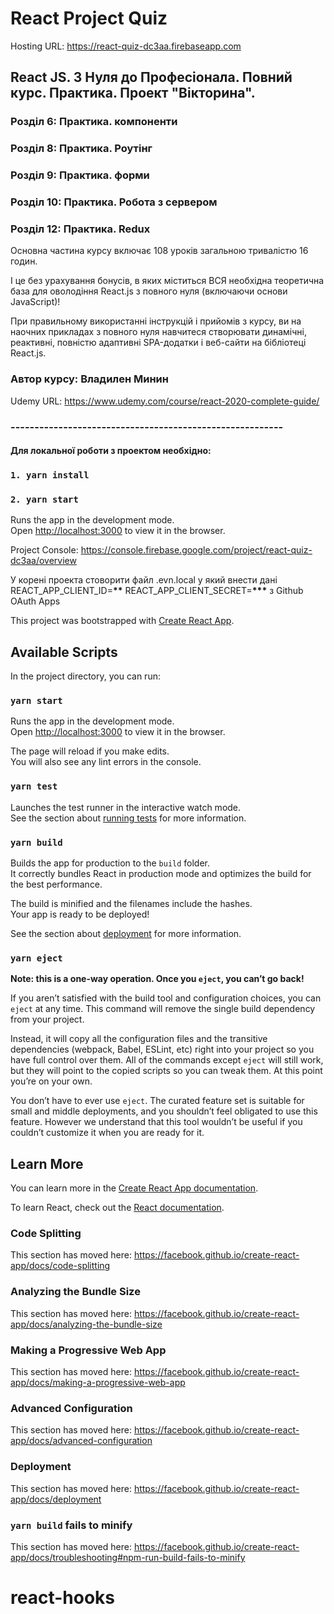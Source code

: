 # React  Project Quiz

Hosting URL: https://react-quiz-dc3aa.firebaseapp.com

## React JS. З Нуля до Професіонала. Повний курс. Практика. Проект "Вікторина".

### Розділ 6: Практика. компоненти

### Розділ 8: Практика. Роутінг

### Розділ 9: Практика. форми

### Розділ 10: Практика. Робота з сервером

### Розділ 12: Практика. Redux

Основна частина курсу включає 108 уроків загальною тривалістю 16 годин.

І це без урахування бонусів, в яких міститься ВСЯ необхідна теоретична база для оволодіння React.js з повного нуля (включаючи основи JavaScript)!

При правильному використанні інструкцій і прийомів з курсу, ви на наочних прикладах з повного нуля навчитеся створювати динамічні, реактивні, повністю адаптивні SPA-додатки і веб-сайти на бібліотеці React.js.

### Автор курсу: Владилен Минин

Udemy URL: https://www.udemy.com/course/react-2020-complete-guide/

### ---------------------------------------------------------

#### Для локальної роботи з проектом необхідно:

### `1. yarn install`

### `2. yarn start`

Runs the app in the development mode.<br />
Open [http://localhost:3000](http://localhost:3000) to view it in the browser.

Project Console: https://console.firebase.google.com/project/react-quiz-dc3aa/overview





У корені проекта стоворити файл .evn.local у який внести дані REACT_APP_CLIENT_ID=**\*\***
REACT_APP_CLIENT_SECRET=**\*\*\***
з Github OAuth Apps

This project was bootstrapped with [Create React App](https://github.com/facebook/create-react-app).

## Available Scripts

In the project directory, you can run:

### `yarn start`

Runs the app in the development mode.<br />
Open [http://localhost:3000](http://localhost:3000) to view it in the browser.

The page will reload if you make edits.<br />
You will also see any lint errors in the console.

### `yarn test`

Launches the test runner in the interactive watch mode.<br />
See the section about [running tests](https://facebook.github.io/create-react-app/docs/running-tests) for more information.

### `yarn build`

Builds the app for production to the `build` folder.<br />
It correctly bundles React in production mode and optimizes the build for the best performance.

The build is minified and the filenames include the hashes.<br />
Your app is ready to be deployed!

See the section about [deployment](https://facebook.github.io/create-react-app/docs/deployment) for more information.

### `yarn eject`

**Note: this is a one-way operation. Once you `eject`, you can’t go back!**

If you aren’t satisfied with the build tool and configuration choices, you can `eject` at any time. This command will remove the single build dependency from your project.

Instead, it will copy all the configuration files and the transitive dependencies (webpack, Babel, ESLint, etc) right into your project so you have full control over them. All of the commands except `eject` will still work, but they will point to the copied scripts so you can tweak them. At this point you’re on your own.

You don’t have to ever use `eject`. The curated feature set is suitable for small and middle deployments, and you shouldn’t feel obligated to use this feature. However we understand that this tool wouldn’t be useful if you couldn’t customize it when you are ready for it.

## Learn More

You can learn more in the [Create React App documentation](https://facebook.github.io/create-react-app/docs/getting-started).

To learn React, check out the [React documentation](https://reactjs.org/).

### Code Splitting

This section has moved here: https://facebook.github.io/create-react-app/docs/code-splitting

### Analyzing the Bundle Size

This section has moved here: https://facebook.github.io/create-react-app/docs/analyzing-the-bundle-size

### Making a Progressive Web App

This section has moved here: https://facebook.github.io/create-react-app/docs/making-a-progressive-web-app

### Advanced Configuration

This section has moved here: https://facebook.github.io/create-react-app/docs/advanced-configuration

### Deployment

This section has moved here: https://facebook.github.io/create-react-app/docs/deployment

### `yarn build` fails to minify

This section has moved here: https://facebook.github.io/create-react-app/docs/troubleshooting#npm-run-build-fails-to-minify

# react-hooks
